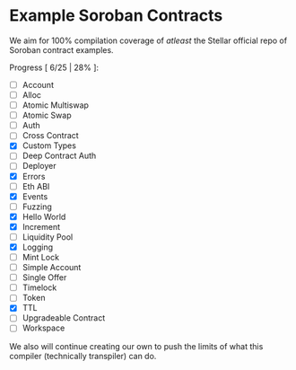 # Example Soroban Contracts

We aim for 100% compilation coverage of _atleast_ the Stellar official repo of Soroban contract examples.

Progress [ 6/25 | 28% ]:
* [ ] Account
* [ ] Alloc
* [ ] Atomic Multiswap
* [ ] Atomic Swap
* [ ] Auth
* [ ] Cross Contract
* [x] Custom Types
* [ ] Deep Contract Auth
* [ ] Deployer
* [x] Errors
* [ ] Eth ABI
* [x] Events
* [ ] Fuzzing
* [x] Hello World
* [x] Increment
* [ ] Liquidity Pool
* [x] Logging
* [ ] Mint Lock
* [ ] Simple Account
* [ ] Single Offer
* [ ] Timelock
* [ ] Token
* [x] TTL
* [ ] Upgradeable Contract
* [ ] Workspace

We also will continue creating our own to push the limits of what this compiler (technically transpiler) can do.